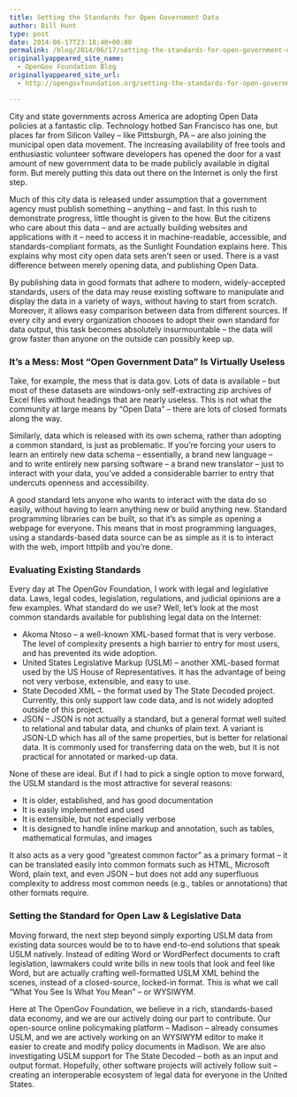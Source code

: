 ```yaml
---
title: Setting the Standards for Open Government Data
author: Bill Hunt
type: post
date: 2014-06-17T23:18:40+00:00
permalink: /blog/2014/06/17/setting-the-standards-for-open-government-data/
originallyappeared_site_name:
  - OpenGov Foundation Blog
originallyappeared_site_url:
  - http://opengovfoundation.org/setting-the-standards-for-open-government-data/

---
```

City and state governments across America are adopting Open Data policies at a fantastic clip. Technology hotbed San Francisco has one, but places far from Silicon Valley &#8211; like Pittsburgh, PA &#8211; are also joining the municipal open data movement. The increasing availability of free tools and enthusiastic volunteer software developers has opened the door for a vast amount of new government data to be made publicly available in digital form. But merely putting this data out there on the Internet is only the first step.

<!--more-->Much of this city data is released under assumption that a government agency must publish something &#8211; anything &#8211; and fast. In this rush to demonstrate progress, little thought is given to the how. But the citizens who care about this data &#8211; and are actually building websites and applications with it &#8211; need to access it in machine-readable, accessible, and standards-compliant formats, as the Sunlight Foundation explains here. This explains why most city open data sets aren’t seen or used. There is a vast difference between merely opening data, and publishing Open Data.

By publishing data in good formats that adhere to modern, widely-accepted standards, users of the data may reuse existing software to manipulate and display the data in a variety of ways, without having to start from scratch. Moreover, it allows easy comparison between data from different sources. If every city and every organization chooses to adopt their own standard for data output, this task becomes absolutely insurmountable &#8211; the data will grow faster than anyone on the outside can possibly keep up.

### It’s a Mess: Most “Open Government Data” Is Virtually Useless

Take, for example, the mess that is data.gov. Lots of data is available &#8211; but most of these datasets are windows-only self-extracting zip archives of Excel files without headings that are nearly useless. This is not what the community at large means by &#8220;Open Data&#8221; &#8211; there are lots of closed formats along the way.

Similarly, data which is released with its own schema, rather than adopting a common standard, is just as problematic. If you&#8217;re forcing your users to learn an entirely new data schema &#8211; essentially, a brand new language &#8211; and to write entirely new parsing software &#8211; a brand new translator &#8211; just to interact with your data, you&#8217;ve added a considerable barrier to entry that undercuts openness and accessibility.

A good standard lets anyone who wants to interact with the data do so easily, without having to learn anything new or build anything new. Standard programming libraries can be built, so that it&#8217;s as simple as opening a webpage for everyone. This means that in most programming languages, using a standards-based data source can be as simple as it is to interact with the web, import httplib and you’re done.

### Evaluating Existing Standards

Every day at The OpenGov Foundation, I work with legal and legislative data. Laws, legal codes, legislation, regulations, and judicial opinions are a few examples. What standard do we use? Well, let’s look at the most common standards available for publishing legal data on the Internet:

  * Akoma Ntoso &#8211; a well-known XML-based format that is very verbose. The level of complexity presents a high barrier to entry for most users, and has prevented its wide adoption.
  * United States Legislative Markup (USLM) &#8211; another XML-based format used by the US House of Representatives. It has the advantage of being not very verbose, extensible, and easy to use.
  * State Decoded XML &#8211; the format used by The State Decoded project. Currently, this only support law code data, and is not widely adopted outside of this project.
  * JSON &#8211; JSON is not actually a standard, but a general format well suited to relational and tabular data, and chunks of plain text. A variant is JSON-LD which has all of the same properties, but is better for relational data. It is commonly used for transferring data on the web, but it is not practical for annotated or marked-up data.

None of these are ideal. But if I had to pick a single option to move forward, the USLM standard is the most attractive for several reasons:

  * It is older, established, and has good documentation
  * It is easily implemented and used
  * It is extensible, but not especially verbose
  * It is designed to handle inline markup and annotation, such as tables, mathematical formulas, and images

It also acts as a very good “greatest common factor” as a primary format &#8211; it can be translated easily into common formats such as HTML, Microsoft Word, plain text, and even JSON &#8211; but does not add any superfluous complexity to address most common needs (e.g., tables or annotations) that other formats require.

### Setting the Standard for Open Law & Legislative Data

Moving forward, the next step beyond simply exporting USLM data from existing data sources would be to to have end-to-end solutions that speak USLM natively. Instead of editing Word or WordPerfect documents to craft legislation, lawmakers could write bills in new tools that look and feel like Word, but are actually crafting well-formatted USLM XML behind the scenes, instead of a closed-source, locked-in format. This is what we call “What You See Is What You Mean” &#8211; or WYSIWYM.

Here at The OpenGov Foundation, we believe in a rich, standards-based data economy, and we are our actively doing our part to contribute. Our open-source online policymaking platform &#8211; Madison &#8211; already consumes USLM, and we are actively working on an WYSIWYM editor to make it easier to create and modify policy documents in Madison. We are also investigating USLM support for The State Decoded &#8211; both as an input and output format. Hopefully, other software projects will actively follow suit &#8211; creating an interoperable ecosystem of legal data for everyone in the United States.